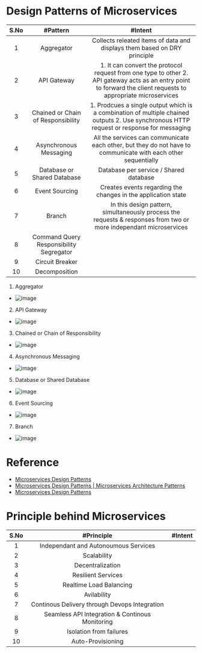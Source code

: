 # Design Patterns of Microservices
|S.No | #Pattern  | #Intent |
| :---: | :---: | :---: |
|1 | Aggregator | Collects releated items of data and displays them based on DRY principle |
| 2| API Gateway | 1. It can convert the protocol request from one type to other 2. API gateway acts as an entry point to forward the client requests to appropriate microservices  |
|3 | Chained or Chain of Responsibility |1. Prodcues a single output which is a combination of multiple chained outputs 2. Use synchronous HTTP request or response for messaging  |
| 4| Asynchronous Messaging |All the services can communicate each other, but they do not have to communicate with each other sequentially  |
| 5| Database or Shared Database | Database per service / Shared database |
|6 | Event Sourcing | Creates events regarding the changes in the application state |
| 7| Branch | In this design pattern, simultaneously process the requests & responses from two or more independant microservices  |
| 8| Command Query Responsibility Segregator |  |
|9 | Circuit Breaker |  |
|10 | Decomposition |  |

1. Aggregator
* ![image](https://user-images.githubusercontent.com/7721150/169580256-d0a0ed95-cefd-41ec-aa63-c0bf0b33e232.png)
2. API Gateway
* ![image](https://user-images.githubusercontent.com/7721150/169580734-bd6f1be6-0297-4b81-b06f-70be30c74a32.png)
3. Chained or Chain of Responsibility
* ![image](https://user-images.githubusercontent.com/7721150/169582599-e61416f6-4876-46bc-b849-ed049c008391.png)
4. Asynchronous Messaging
* ![image](https://user-images.githubusercontent.com/7721150/169586057-d54c99b1-b4d4-49e0-9601-3a667e4fe215.png)
5. Database or Shared Database
* ![image](https://user-images.githubusercontent.com/7721150/169587146-6d65cdcc-d0a5-4575-9bbe-2884c9260a8c.png)
6. Event Sourcing
* ![image](https://user-images.githubusercontent.com/7721150/169587846-f8f69de6-8fb5-47fb-a123-c2f1c79a7caa.png)
7. Branch
* ![image](https://user-images.githubusercontent.com/7721150/169588241-e04c4197-0165-4ce5-93c4-f49349c3484c.png)



# Reference
* [Microservices Design Patterns](https://www.edureka.co/blog/microservices-design-patterns#DesignPatternsofMicroservices)
* [Microservices Design Patterns | Microservices Architecture Patterns](https://www.youtube.com/watch?v=xuH81XGWeGQ)
* [Microservices Design Patterns](https://www.youtube.com/watch?v=xuH81XGWeGQ)

# Principle behind Microservices
|S.No | #Principle  | #Intent |
| :---: | :---: | :---: |
|1 | Independant and Autonoumous Services |  |
|2 | Scalability |   |
| 3| Decentralization |  |
| 4| Resilient Services |   |
| 5| Realtime Load Balancing |  |
|6 | Avilability |  |
| 7| Continous Delivery through Devops Integration |  |
|8 | Seamless API Integration & Continous Monitoring |  |
| 9| Isolation from failures  | | 
| 10| Auto-Provisioning | |
